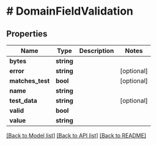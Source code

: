 # # DomainFieldValidation

## Properties

Name | Type | Description | Notes
------------ | ------------- | ------------- | -------------
**bytes** | **string** |  |
**error** | **string** |  | [optional]
**matches_test** | **bool** |  | [optional]
**name** | **string** |  |
**test_data** | **string** |  | [optional]
**valid** | **bool** |  |
**value** | **string** |  |

[[Back to Model list]](../../README.md#models) [[Back to API list]](../../README.md#endpoints) [[Back to README]](../../README.md)
